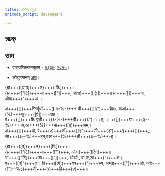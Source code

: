 ```yaml
---
title: अग्निर् मूर्धा  
unicode_script: devanagari  

--- 
```


## ऋक्

<div class="js_include" url="../Rk/agnir-mUrdhA.md"  newLevelForH1="3" includeTitle="true"> </div> 


## साम

- पारम्परिकगानमूलम् - [१९३७](https://archive.org/stream/sAmaveda-jaiminIya-paravastu-paramparA-docs/sAmaveda-paravastu-1937#page/n15/mode/1up), [२०१५](https://archive.org/stream/sAmaveda-jaiminIya-paravastu-paramparA-docs/UDAKA%20SAANTHI%20SAAMAANI#page/n10/mode/1up)।

- कौथुमगानम् [अत्र](https://archive.org/details/SamaVedaSanhitaWithSayanabhashyaVolume2SatyavrataSamasrami1876bis_201804/page/n423)।

<div class="audioEmbed"  caption="रामानुजार्यः 1974 " src="https://archive
.org/download/jaiminIya-sAma-gAna-paravastu-tradition-rAmAnuja/agnir-mUrdhA.mp3"></div>
<div class="audioEmbed"  caption="गोपालार्यः 2015  " src="https://archive
.org/download/jaiminIya-sAma-gAna-paravastu-tradition-gopAla-2015/agnir-mUrdhA.mp3"></div>
<div class="audioEmbed"  caption="गोपाल-विश्वासयोर् अनुवचनम् 2018 1x" src="https://archive
.org/download/jaiminIya-sAma-gAna-paravastu-tradition-anuvachanam-gopAla-vishvAsa-2018/agnir-mUrdhA.mp3"></div>
<div class="audioEmbed"  caption="गोपाल-विश्वासयोर् अनुवचनम् 2018 1.5x" src="https://archive
.org/download/jaiminIya-sAma-gAna-paravastu-tradition-anuvachanam-gopAla-vishvAsa-2018-150p-speed/agnir-mUrdhA.mp3"></div>

{हा+++([ऽ"प])+++उ}+++([त्रिः])+++।  
{भ्रा+++(["टि])+++जा +++(["])+++, ओवा}+++([द्विः])+++॥ भ्रा+++([])+++जा, ओवा+++(")+++अ ।

अ+++([])+++ग्निर्मूर्धा+++([]३-%-)+++ दी+++([]३")+++ईवाᳵ, कआ+++(%)+++कू+++([प्रे])+++उत् ।  
प+++([])+++तिः पृथी+++(३-%-)+++वी+++(३")+++इ,,+++([])+++या+++(३--%)+++ अ,आ+++(%)+++या+++([प्रे])+++अम्।  
अ+++([])+++पां, रे+++(v)+++ताँ+++([]३")+++सी+++(३")+++इ+++([])+++,, जा+++(३--%)+++इन्,वआ+++(%)+++ती+++(३--%)+++इ।

{हा+++([प])+++उ}+++([त्रिः])+++।  
{भ्रा+++(["टि])+++जा+++(["])+++, ओवा}+++([द्विः])+++॥  
भ्रा+++(["टि])+++जा+++(["])+++, ओओ,, वा,ङ,ङा+++(")+++अ।  
ए+++([प]")+++ए । वि+++([त्प])+++श्व+++(")+++स्य, जगतो+++(["])+++ओ, ज्यो+++(["]--%३)+++ती+++(३)+++हि+++(v)+++॥
